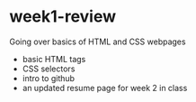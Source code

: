 # week1-review
Going over basics of HTML and CSS webpages

- basic HTML tags
- CSS selectors
- intro to github
- an updated resume page for week 2 in class
